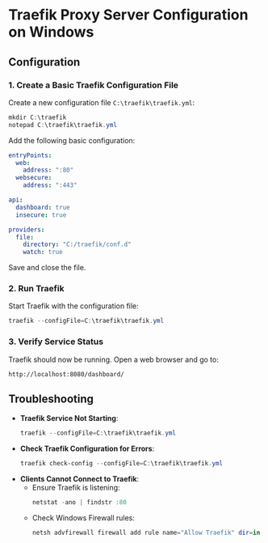 # Traefik Proxy Server Configuration on Windows

## **Configuration**

### **1. Create a Basic Traefik Configuration File**
Create a new configuration file `C:\traefik\traefik.yml`:
```powershell
mkdir C:\traefik
notepad C:\traefik\traefik.yml
```

Add the following basic configuration:
```yaml
entryPoints:
  web:
    address: ":80"
  websecure:
    address: ":443"

api:
  dashboard: true
  insecure: true

providers:
  file:
    directory: "C:/traefik/conf.d"
    watch: true
```
Save and close the file.

### **2. Run Traefik**
Start Traefik with the configuration file:
```powershell
traefik --configFile=C:\traefik\traefik.yml
```

### **3. Verify Service Status**
Traefik should now be running. Open a web browser and go to:
```
http://localhost:8080/dashboard/
```

## **Troubleshooting**

- **Traefik Service Not Starting**:
  ```powershell
  traefik --configFile=C:\traefik\traefik.yml
  ```
- **Check Traefik Configuration for Errors**:
  ```powershell
  traefik check-config --configFile=C:\traefik\traefik.yml
  ```
- **Clients Cannot Connect to Traefik**:
  - Ensure Traefik is listening:
    ```powershell
    netstat -ano | findstr :80
    ```
  - Check Windows Firewall rules:
    ```powershell
    netsh advfirewall firewall add rule name="Allow Traefik" dir=in action=allow protocol=TCP localport=80
    ```